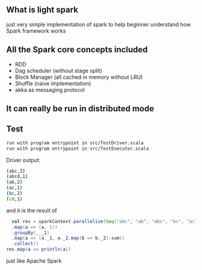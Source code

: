 ## What is light spark
just very simple implementation of spark to help beginner understand how Spark framework works

## All the Spark core concepts included
- RDD
- Dag scheduler (without stage split)
- Block Manager (all cached in memory without LRU)
- Shuffle (naive implementation)
- akka as messaging protocol

## It can really be run in distributed mode

## Test
```bash
run with program entrypoint in src/TestDriver.scala
run with program entrypoint in src/TestExecutor.scala
```
Driver output:
```bash
(abc,3)
(abcd,1)
(ab,2)
(ac,1)
(bc,2)
(cd,1)
```
and it is the result of 
```scala
  val res = sparkContext.parallelize(Seq("abc", "ab", "abc", "bc", "ac", "abc", "cd", "abcd", "ab", "bc"), 3)
  .map(a => (a, 1))
  .groupBy(_._1)
  .map(a => (a._1, a._2.map(b => b._2).sum))
  .collect()
res.map(a => println(a))
```
just like Apache Spark